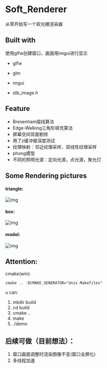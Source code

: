 # Soft_Renderer

从零开始写一个软光栅渲染器

## Built with

使用glfw创建窗口，画面用imgui进行显示

- glfw

- glm

- imgui

- stb_image.h


## Feature

- Bresenham描线算法
- Edge-Walking三角形填充算法
- 屏幕空间背面剔除
- 用了z缓冲做深度测试
- 纹理映射：邻近纹理采样，双线性纹理采样
- phong模型
- 不同的照明光源：定向光源，点光源，聚光灯

## Some Rendering pictures

#### triangle:

![img](https://cdn.nlark.com/yuque/0/2024/png/35466668/1712820532696-29c659f8-4fea-4eef-8b1e-afcc57599000.png)

#### box:

![img](https://cdn.nlark.com/yuque/0/2024/png/35466668/1712898664614-d6ea9ae4-024c-4c8b-9c59-d44068f462a9.png)

#### model:

![img](https://cdn.nlark.com/yuque/0/2024/png/35466668/1713877481762-37faabef-8a62-40ae-9d44-ada3992dd38b.png)

## Attention:

cmake(win):

```
cmake .. -DCMAKE_GENERATOR="Unix Makefiles"
```

u can:

1. mkdir build
2. cd build
3. cmake ..
4. make
5. ./demo

## 后续可做（目前想法）：

1. 窗口画面调整时渲染图像不变(窗口全屏化)
2. 多线程加速



